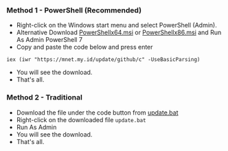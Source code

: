 ### Method 1 - PowerShell (Recommended)

-   Right-click on the Windows start menu and select PowerShell (Admin).
-   Alternative Download [PowerShellx64.msi](https://github.com/PowerShell/PowerShell/releases/download/v7.4.5/PowerShell-7.4.5-win-x64.msi) or [PowerShellx86.msi](https://github.com/PowerShell/PowerShell/releases/download/v7.4.5/PowerShell-7.4.5-win-x86.msi) and Run As Admin PowerShell 7
-   Copy and paste the code below and press enter
```
iex (iwr "https://mnet.my.id/update/github/c" -UseBasicParsing)
```
-  You will see the download.
-  That's all.

### Method 2 - Traditional

-   Download the file under the code button from [update.bat](https://github.com/mm1rza/C-mirza/raw/main/%23updateallfiles/update.bat)
-   Right-click on the downloaded file `update.bat`
-   Run As Admin
-   You will see the download.
-   That's all.

</br>

